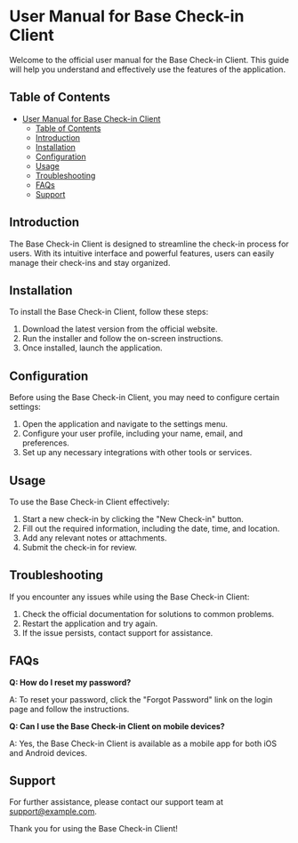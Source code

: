 # User Manual for Base Check-in Client

Welcome to the official user manual for the Base Check-in Client. This guide will help you understand and effectively use the features of the application.

## Table of Contents

- [User Manual for Base Check-in Client](#user-manual-for-base-check-in-client)
  - [Table of Contents](#table-of-contents)
  - [Introduction](#introduction)
  - [Installation](#installation)
  - [Configuration](#configuration)
  - [Usage](#usage)
  - [Troubleshooting](#troubleshooting)
  - [FAQs](#faqs)
  - [Support](#support)

## Introduction

The Base Check-in Client is designed to streamline the check-in process for users. With its intuitive interface and powerful features, users can easily manage their check-ins and stay organized.

## Installation

To install the Base Check-in Client, follow these steps:

1. Download the latest version from the official website.
2. Run the installer and follow the on-screen instructions.
3. Once installed, launch the application.

## Configuration

Before using the Base Check-in Client, you may need to configure certain settings:

1. Open the application and navigate to the settings menu.
2. Configure your user profile, including your name, email, and preferences.
3. Set up any necessary integrations with other tools or services.

## Usage

To use the Base Check-in Client effectively:

1. Start a new check-in by clicking the "New Check-in" button.
2. Fill out the required information, including the date, time, and location.
3. Add any relevant notes or attachments.
4. Submit the check-in for review.

## Troubleshooting

If you encounter any issues while using the Base Check-in Client:

1. Check the official documentation for solutions to common problems.
2. Restart the application and try again.
3. If the issue persists, contact support for assistance.

## FAQs

**Q: How do I reset my password?**

A: To reset your password, click the "Forgot Password" link on the login page and follow the instructions.

**Q: Can I use the Base Check-in Client on mobile devices?**

A: Yes, the Base Check-in Client is available as a mobile app for both iOS and Android devices.

## Support

For further assistance, please contact our support team at support@example.com.

Thank you for using the Base Check-in Client!
